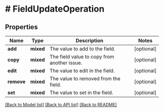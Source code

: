 # # FieldUpdateOperation

## Properties

Name | Type | Description | Notes
------------ | ------------- | ------------- | -------------
**add** | **mixed** | The value to add to the field. | [optional]
**copy** | **mixed** | The field value to copy from another issue. | [optional]
**edit** | **mixed** | The value to edit in the field. | [optional]
**remove** | **mixed** | The value to removed from the field. | [optional]
**set** | **mixed** | The value to set in the field. | [optional]

[[Back to Model list]](../../README.md#models) [[Back to API list]](../../README.md#endpoints) [[Back to README]](../../README.md)
